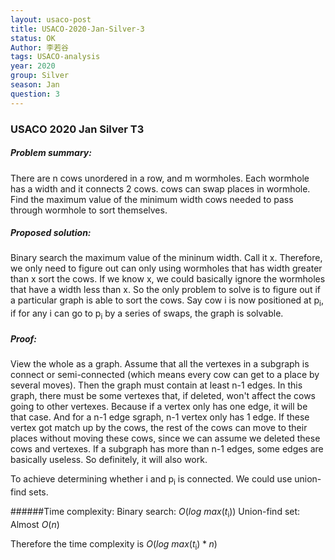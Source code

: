 ```yaml
---
layout: usaco-post
title: USACO-2020-Jan-Silver-3
status: OK
Author: 李若谷
tags: USACO-analysis
year: 2020
group: Silver
season: Jan
question: 3
---
```

### USACO 2020 Jan Silver T3
##### Problem summary:
There are n cows unordered in a row, and m wormholes. Each wormhole has a width and it connects 2 cows. cows can swap places in wormhole. Find the maximum value of the minimum width cows needed to pass through wormhole to sort themselves.
##### Proposed solution:
Binary search the maximum value of the mininum width. Call it x. 
Therefore, we only need to figure out can only using wormholes that has width greater than x sort the cows. 
If we know x, we could basically ignore the wormholes that have a width less than x.
So the only problem to solve is to figure out if a particular graph is able to sort the cows. 
Say cow i is now positioned at p<sub>i</sub>, if for any i can go to p<sub>i</sub> by a series of swaps, the graph is solvable. 

##### Proof: 

View the whole as a graph. Assume that all the vertexes in a subgraph is connect or semi-connected (which means every cow can get to a place by several moves). Then the graph must contain at least n-1 edges. In this graph, there must be some vertexes that, if deleted, won't affect the cows going to other vertexes. Because if a vertex only has one edge, it will be that case. And for a n-1 edge sgraph, n-1 vertex only has 1 edge. If these vertex got match up by the cows, the rest of the cows can move to their places without moving these cows, since we can assume we deleted these cows and vertexes. If a subgraph has more than n-1 edges, some edges are basically useless. So definitely, it will also work. 

To achieve determining whether i and p<sub>i</sub> is connected. We could use union-find sets. 

######Time complexity:
Binary search: $O(log$ $max(t$<sub>i</sub>$))$
Union-find set: Almost $O(n)$

Therefore the time complexity is $O(log$ $max(t$<sub>i</sub>$)*n)$


